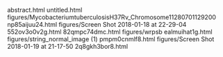 abstract.html
untitled.html
figures/MycobacteriumtuberculosisH37Rv_Chromosome11280701129200
np85aijuu24.html
figures/Screen Shot 2018-01-18 at 22-29-04
552ov3o0v2g.html
82qmpc74dmc.html
figures/wrpsb
ealmuihat1g.html
figures/string_normal_image (1)
pmpm0cnmlf8.html
figures/Screen Shot 2018-01-19 at 21-17-50
2q8gkh3bor8.html